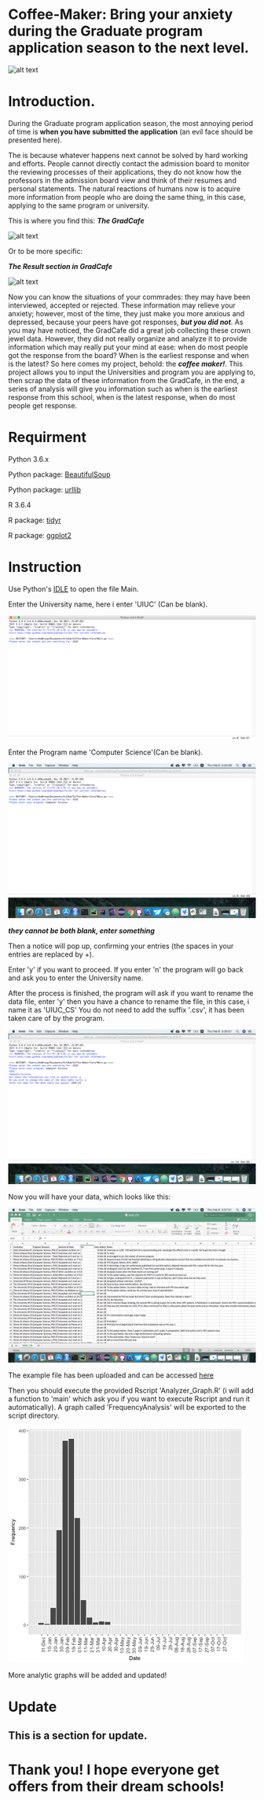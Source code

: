 # Coffee-Maker: Bring your anxiety during the Graduate program application season to the next level.
![alt text](http://patentimages.storage.googleapis.com/US7543526B1/US07543526-20090609-D00005.png)
# Introduction.
During the Graduate program application season, the most annoying period of time is **when you have submitted the application** (an evil face should be presented here).

The is because whatever happens next cannot be solved by hard working and efforts. People cannot directly contact the admission board to monitor the reviewing processes of their applications, they do not know how the professors in the admission board view and think of their resumes and personal statements. The natural reactions of humans now is to acquire more information from people who are doing the same thing, in this case, applying to the same program or university.

This is where you find this:
**_The GradCafe_**


![alt text](https://thegradcafe.com/images/logo.png)


Or to be more specific:

**_The Result section in GradCafe_**


![alt text](http://user-image.logdown.io/user/5474/blog/5498/post/255721/v7mdmiB2Slm6ChEmzMGD_blog-gradcafe.png)



Now you can know the situations of your commrades: they may have been interviewed, accepted or rejected. These information may relieve your anxiety; however, most of the time, they just make you more anxious and depressed, because your peers have got responses, **_but you did not_**.
As you may have noticed, the GradCafe did a great job collecting these crown jewel data. However, they did not really organize and analyze it to provide information which may really put your mind at ease: when do most people got the response from the board? When is the earliest response and when is the latest?
So here comes my project, behold: the **_coffee maker!_**.
This project allows you to input the Universities and program you are applying to, then scrap the data of these information from the GradCafe, in the end, a series of analysis will give you information such as when is the earliest response from this school, when is the latest response, when do most people get response.

# Requirment
Python 3.6.x 

Python package: [BeautifulSoup](https://www.crummy.com/software/BeautifulSoup/)

Python package: [urllib](https://docs.python.org/3/library/urllib.html)

R 3.6.4

R package: [tidyr](http://tidyr.tidyverse.org/)

R package: [ggplot2](http://ggplot2.org/)

# Instruction
Use Python's [IDLE](https://docs.python.org/3.6/library/idle.html) to open the file Main.

Enter the University name, here i enter 'UIUC' (Can be blank).

![alt text](https://github.com/Zha0rong/Coffee-Maker/blob/master/Media/EnterUniversity.png?raw=true)

Enter the Program name 'Computer Science'(Can be blank).

![alt text](https://github.com/Zha0rong/Coffee-Maker/blob/master/Media/EnterProgram.png?raw=true)

**_they cannot be both blank, enter something_**

Then a notice will pop up, confirming your entries (the spaces in your entries are replaced by +).

Enter 'y' if you want to proceed. If you enter 'n' the program will go back and ask you to enter the University name.

After the process is finished, the program will ask if you want to rename the data file, enter 'y' then you have a chance to rename the file, in this case, i name it as 'UIUC_CS' You do not need to add the suffix '.csv', it has been taken care of by the program.

![alt text](https://github.com/Zha0rong/Coffee-Maker/blob/master/Media/RenameFile.png?raw=true)

Now you will have your data, which looks like this:

![alt text](https://github.com/Zha0rong/Coffee-Maker/blob/master/Media/Example.png?raw=true)

The example file has been uploaded and can be accessed [here](https://github.com/Zha0rong/Coffee-Maker/blob/master/Example/UIUC_CS.csv)

Then you should execute the provided Rscript 'Analyzer_Graph.R' (i will add a function to 'main' which ask you if you want to execute Rscript and run it automatically). A graph called 'FrequencyAnalysis' will be exported to the script directory.

![alt text](https://github.com/Zha0rong/Coffee-Maker/blob/master/Media/FrequencyAnalysis.png?raw=true)

More analytic graphs will be added and updated!

# Update

## This is a section for update.


# Thank you! I hope everyone get offers from their dream schools!
